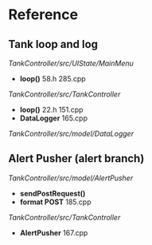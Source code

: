 # Reference

## Tank loop and log

*TankController/src/UIState/MainMenu*

- **loop()** 58.h 285.cpp

*TankController/src/TankController*

- **loop()** 22.h 151.cpp
- **DataLogger** 165.cpp

*TankController/src/model/DataLogger*

## Alert Pusher (alert branch)

*TankController/src/model/AlertPusher*

- **sendPostRequest()**
- **format POST** 185.cpp

*TankController/src/TankController*

- **AlertPusher** 167.cpp